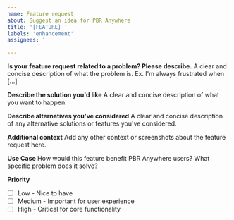 ```yaml
---
name: Feature request
about: Suggest an idea for PBR Anywhere
title: '[FEATURE] '
labels: 'enhancement'
assignees: ''

---
```


**Is your feature request related to a problem? Please describe.**
A clear and concise description of what the problem is. Ex. I'm always frustrated when [...]

**Describe the solution you'd like**
A clear and concise description of what you want to happen.

**Describe alternatives you've considered**
A clear and concise description of any alternative solutions or features you've considered.

**Additional context**
Add any other context or screenshots about the feature request here.

**Use Case**
How would this feature benefit PBR Anywhere users? What specific problem does it solve?

**Priority**
- [ ] Low - Nice to have
- [ ] Medium - Important for user experience
- [ ] High - Critical for core functionality

